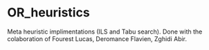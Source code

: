 # OR_heuristics
Meta heuristic implimentations (ILS and Tabu search). Done with the colaboration of Fourest Lucas, Deromance Flavien, Zghidi Abir.

